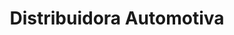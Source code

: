 ---
title: "Distribuidora Automotiva"
url: /ciudad-de-la-costa/distribuidora-automotiva/
shop: piezas de automóviles
---